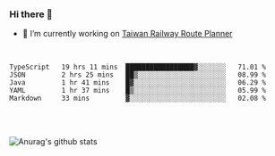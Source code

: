 ### Hi there 👋

- 🔭 I’m currently working on [Taiwan Railway Route Planner](https://github.com/Taiwan-Railway-Route-Planner)

<br/>

<!--START_SECTION:waka-->
```text
TypeScript   19 hrs 11 mins  █████████████████▓░░░░░░░   71.01 % 
JSON         2 hrs 25 mins   ██▒░░░░░░░░░░░░░░░░░░░░░░   08.99 % 
Java         1 hr 41 mins    █▓░░░░░░░░░░░░░░░░░░░░░░░   06.29 % 
YAML         1 hr 37 mins    █▒░░░░░░░░░░░░░░░░░░░░░░░   05.99 % 
Markdown     33 mins         ▓░░░░░░░░░░░░░░░░░░░░░░░░   02.08 % 
```
<!--END_SECTION:waka-->

<br/>
<br/>

![Anurag's github stats](https://github-readme-stats.vercel.app/api?username=DepickereSven&show_icons=true&theme=tokyonight)



<!--
**DepickereSven/DepickereSven** is a ✨ _special_ ✨ repository because its `README.md` (this file) appears on your GitHub profile.

Here are some ideas to get you started:

- 🔭 I’m currently working on ...
- 🌱 I’m currently learning ...
- 👯 I’m looking to collaborate on ...
- 🤔 I’m looking for help with ...
- 💬 Ask me about ...
- 📫 How to reach me: ...
- 😄 Pronouns: ...
- ⚡ Fun fact: ...
-->

